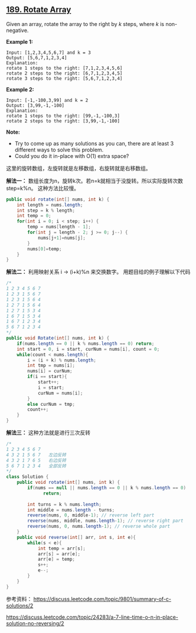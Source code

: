 ## [189. Rotate Array](https://leetcode.com/problems/rotate-array/)

Given an array, rotate the array to the right by *k* steps, where *k* is non-negative.

**Example 1:**

```
Input: [1,2,3,4,5,6,7] and k = 3
Output: [5,6,7,1,2,3,4]
Explanation:
rotate 1 steps to the right: [7,1,2,3,4,5,6]
rotate 2 steps to the right: [6,7,1,2,3,4,5]
rotate 3 steps to the right: [5,6,7,1,2,3,4]
```

**Example 2:**

```
Input: [-1,-100,3,99] and k = 2
Output: [3,99,-1,-100]
Explanation: 
rotate 1 steps to the right: [99,-1,-100,3]
rotate 2 steps to the right: [3,99,-1,-100]
```

**Note:**

- Try to come up as many solutions as you can, there are at least 3 different ways to solve this problem.
- Could you do it in-place with O(1) extra space?

这里的旋转数组，左旋转就是左移数组，右旋转就是右移数组。

**解法一：**
数组长度为n，旋转k次。若n=k就相当于没旋转。所以实际旋转次数step=k%n。
这种方法比较慢。

```java
public void rotate(int[] nums, int k) {
    int length = nums.length;   
    int step = k % length;  
    int temp = 0;  
    for(int i = 0; i < step; i++) {  
        temp = nums[length - 1];  
        for(int j = length - 2; j >= 0; j--) {  
            nums[j+1]=nums[j];  
        }  
        nums[0]=temp;  
    }  
}
```

**解法二：**
利用映射关系 i -> (i+k)%n 来交换数字。
用题目给的例子理解以下代码

```java
/*
1 2 3 4 5 6 7
1 2 3 1 5 6 7
1 2 3 1 5 6 4
1 2 7 1 5 6 4
1 2 7 1 5 3 4
1 6 7 1 5 3 4
1 6 7 1 2 3 4
5 6 7 1 2 3 4
*/
public void Rotate(int[] nums, int k) {
    if(nums.length == 0 || k % nums.length == 0) return;
    int start = 0, i = start, curNum = nums[i], count = 0;
    while(count < nums.length){
        i = (i + k) % nums.length;
        int tmp = nums[i];
        nums[i] = curNum;
        if(i == start){
            start++;
            i = start;
            curNum = nums[i];
        }
        else curNum = tmp;
        count++;
    }
}
```

**解法三：**
这种方法就是进行三次反转

```java
/*
1 2 3 4 5 6 7 
4 3 2 1 5 6 7 	左边反转
4 3 2 1 7 6 5 	右边反转
5 6 7 1 2 3 4 	全部反转
*/
class Solution {
    public void rotate(int[] nums, int k) {
        if(nums == null || nums.length == 0 || k % nums.length == 0)
              return;
          
        int turns = k % nums.length;
        int middle = nums.length - turns;
        reverse(nums, 0, middle-1); // reverse left part
        reverse(nums, middle, nums.length-1); // reverse right part
        reverse(nums, 0, nums.length-1); // reverse whole part 
    }
    public void reverse(int[] arr, int s, int e){
        while(s < e){
            int temp = arr[s];
            arr[s] = arr[e];
            arr[e] = temp;
            s++;
            e--;
        }
    }
} 
```

参考资料：
https://discuss.leetcode.com/topic/9801/summary-of-c-solutions/2

https://discuss.leetcode.com/topic/24283/a-7-line-time-o-n-in-place-solution-no-reversing/2